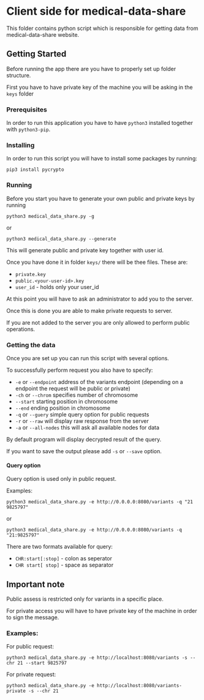 # Client side for medical-data-share

This folder contains python script which is responsible for getting data from medical-data-share website.

## Getting Started

Before running the app there are you have to properly set up folder structure.

First you have to have private key of the machine you will be asking in the `keys` folder

### Prerequisites

In order to run this application you have to have `python3` installed together with `python3-pip`.

### Installing

In order to run this script you will have to install some packages by running:
```
pip3 install pycrypto
```

### Running

Before you start you have to generate your own public and private keys by running

```buildoutcfg
python3 medical_data_share.py -g
```
or
```buildoutcfg
python3 medical_data_share.py --generate
```
This will generate public and private key together with user id.

Once you have done it in folder `keys/` there will be thee files. These are:
* `private.key`
* `public.<your-user-id>.key`
* `user_id` - holds only your user_id

At this point you will have to ask an administrator to add you to the server.

Once this is done you are able to make private requests to server.

If you are not added to the server you are only allowed to perform public operations.

### Getting the data

Once you are set up you can run this script with several options.

To successfully perform request you also have to specify:
* `-e` or `--endpoint` address of the variants endpoint (depending on a endpoint the request will be public or private)
* `-ch` or `--chrom` specifies number of chromosome
* `--start` starting position in chromosome
* `--end` ending position in chromosome
* `-q` or `--guery` simple query option for public requests
* `-r` or `--raw` will display raw response from the server
* `-a` or `--all-nodes` this will ask all available nodes for data

By default program will display decrypted result of the query.

If you want to save the output please add `-s` or `--save` option.

#### Query option

Query option is used only in public request.

Examples:
```
python3 medical_data_share.py -e http://0.0.0.0:8080/variants -q "21 9825797"
```
or
```
python3 medical_data_share.py -e http://0.0.0.0:8080/variants -q "21:9825797"
```

There are two formats available for query:
* `CHR:start[:stop]` - colon as seperator
* `CHR start[ stop]` - space as separator

## Important note
Public assess is restricted only for variants in a specific place. 

For private access you will have to have private key of the machine in order to sign the message.

### Examples:
For public request:
```
python3 medical_data_share.py -e http://localhost:8080/variants -s --chr 21 --start 9825797
```
For private request:

```
python3 medical_data_share.py -e http://localhost:8080/variants-private -s --chr 21
```